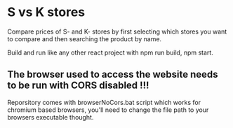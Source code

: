 # S vs K stores
Compare prices of S- and K- stores by first selecting which stores you want to compare and then searching the product by name.

Build and run like any other react project with npm run build, npm start.

## The browser used to access the website needs to be run with CORS disabled !!!
Reporsitory comes with browserNoCors.bat script which works for chromium based browsers, you'll need to change the file path to your browsers executable thought.
